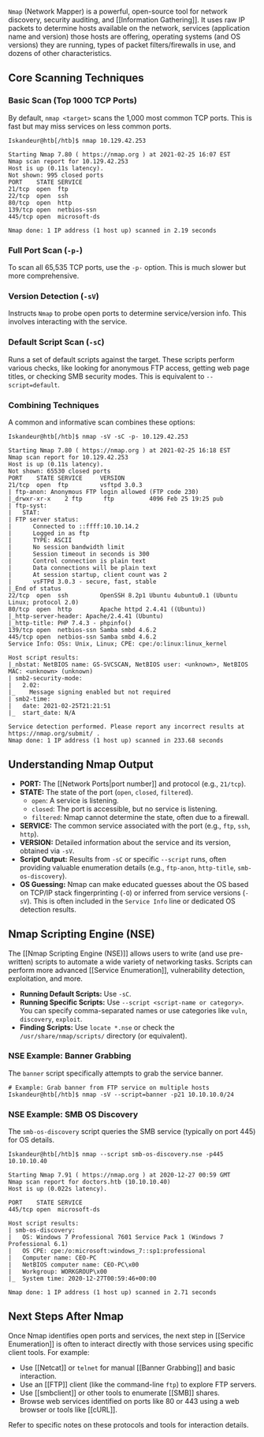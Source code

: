`Nmap` (Network Mapper) is a powerful, open-source tool for network discovery, security auditing, and [[Information Gathering]]. It uses raw IP packets to determine hosts available on the network, services (application name and version) those hosts are offering, operating systems (and OS versions) they are running, types of packet filters/firewalls in use, and dozens of other characteristics.

## Core Scanning Techniques

### Basic Scan (Top 1000 TCP Ports)

By default, `nmap <target>` scans the 1,000 most common TCP ports. This is fast but may miss services on less common ports.

```shell-session
Iskandeur@htb[/htb]$ nmap 10.129.42.253

Starting Nmap 7.80 ( https://nmap.org ) at 2021-02-25 16:07 EST
Nmap scan report for 10.129.42.253
Host is up (0.11s latency).
Not shown: 995 closed ports
PORT    STATE SERVICE
21/tcp  open  ftp
22/tcp  open  ssh
80/tcp  open  http
139/tcp open  netbios-ssn
445/tcp open  microsoft-ds

Nmap done: 1 IP address (1 host up) scanned in 2.19 seconds
```

### Full Port Scan (`-p-`)

To scan all 65,535 TCP ports, use the `-p-` option. This is much slower but more comprehensive.

### Version Detection (`-sV`)

Instructs `Nmap` to probe open ports to determine service/version info. This involves interacting with the service.

### Default Script Scan (`-sC`)

Runs a set of default scripts against the target. These scripts perform various checks, like looking for anonymous FTP access, getting web page titles, or checking SMB security modes. This is equivalent to `--script=default`.

### Combining Techniques

A common and informative scan combines these options:

```shell-session
Iskandeur@htb[/htb]$ nmap -sV -sC -p- 10.129.42.253

Starting Nmap 7.80 ( https://nmap.org ) at 2021-02-25 16:18 EST
Nmap scan report for 10.129.42.253
Host is up (0.11s latency).
Not shown: 65530 closed ports
PORT    STATE SERVICE     VERSION
21/tcp  open  ftp         vsftpd 3.0.3
| ftp-anon: Anonymous FTP login allowed (FTP code 230)
|_drwxr-xr-x    2 ftp      ftp          4096 Feb 25 19:25 pub
| ftp-syst: 
|   STAT: 
| FTP server status:
|      Connected to ::ffff:10.10.14.2
|      Logged in as ftp
|      TYPE: ASCII
|      No session bandwidth limit
|      Session timeout in seconds is 300
|      Control connection is plain text
|      Data connections will be plain text
|      At session startup, client count was 2
|      vsFTPd 3.0.3 - secure, fast, stable
|_End of status
22/tcp  open  ssh         OpenSSH 8.2p1 Ubuntu 4ubuntu0.1 (Ubuntu Linux; protocol 2.0)
80/tcp  open  http        Apache httpd 2.4.41 ((Ubuntu))
|_http-server-header: Apache/2.4.41 (Ubuntu)
|_http-title: PHP 7.4.3 - phpinfo()
139/tcp open  netbios-ssn Samba smbd 4.6.2
445/tcp open  netbios-ssn Samba smbd 4.6.2
Service Info: OSs: Unix, Linux; CPE: cpe:/o:linux:linux_kernel

Host script results:
|_nbstat: NetBIOS name: GS-SVCSCAN, NetBIOS user: <unknown>, NetBIOS MAC: <unknown> (unknown)
| smb2-security-mode: 
|   2.02: 
|_    Message signing enabled but not required
| smb2-time: 
|   date: 2021-02-25T21:21:51
|_  start_date: N/A

Service detection performed. Please report any incorrect results at https://nmap.org/submit/ .
Nmap done: 1 IP address (1 host up) scanned in 233.68 seconds
```

## Understanding Nmap Output

*   **PORT:** The [[Network Ports|port number]] and protocol (e.g., `21/tcp`).
*   **STATE:** The state of the port (`open`, `closed`, `filtered`).
    *   `open`: A service is listening.
    *   `closed`: The port is accessible, but no service is listening.
    *   `filtered`: Nmap cannot determine the state, often due to a firewall.
*   **SERVICE:** The common service associated with the port (e.g., `ftp`, `ssh`, `http`).
*   **VERSION:** Detailed information about the service and its version, obtained via `-sV`.
*   **Script Output:** Results from `-sC` or specific `--script` runs, often providing valuable enumeration details (e.g., `ftp-anon`, `http-title`, `smb-os-discovery`).
*   **OS Guessing:** Nmap can make educated guesses about the OS based on TCP/IP stack fingerprinting (`-O`) or inferred from service versions (`-sV`). This is often included in the `Service Info` line or dedicated OS detection results.

## Nmap Scripting Engine (NSE)

The [[Nmap Scripting Engine (NSE)]] allows users to write (and use pre-written) scripts to automate a wide variety of networking tasks. Scripts can perform more advanced [[Service Enumeration]], vulnerability detection, exploitation, and more.

*   **Running Default Scripts:** Use `-sC`.
*   **Running Specific Scripts:** Use `--script <script-name or category>`. You can specify comma-separated names or use categories like `vuln`, `discovery`, `exploit`.
*   **Finding Scripts:** Use `locate *.nse` or check the `/usr/share/nmap/scripts/` directory (or equivalent).

### NSE Example: Banner Grabbing

The `banner` script specifically attempts to grab the service banner.

```shell-session
# Example: Grab banner from FTP service on multiple hosts
Iskandeur@htb[/htb]$ nmap -sV --script=banner -p21 10.10.10.0/24 
```

### NSE Example: SMB OS Discovery

The `smb-os-discovery` script queries the SMB service (typically on port 445) for OS details.

```shell-session
Iskandeur@htb[/htb]$ nmap --script smb-os-discovery.nse -p445 10.10.10.40

Starting Nmap 7.91 ( https://nmap.org ) at 2020-12-27 00:59 GMT
Nmap scan report for doctors.htb (10.10.10.40)
Host is up (0.022s latency).

PORT    STATE SERVICE
445/tcp open  microsoft-ds

Host script results:
| smb-os-discovery: 
|   OS: Windows 7 Professional 7601 Service Pack 1 (Windows 7 Professional 6.1)
|   OS CPE: cpe:/o:microsoft:windows_7::sp1:professional
|   Computer name: CEO-PC
|   NetBIOS computer name: CEO-PC\x00
|   Workgroup: WORKGROUP\x00
|_  System time: 2020-12-27T00:59:46+00:00

Nmap done: 1 IP address (1 host up) scanned in 2.71 seconds
```

## Next Steps After Nmap

Once Nmap identifies open ports and services, the next step in [[Service Enumeration]] is often to interact directly with those services using specific client tools. For example:

*   Use [[Netcat]] or `telnet` for manual [[Banner Grabbing]] and basic interaction.
*   Use an [[FTP]] client (like the command-line `ftp`) to explore FTP servers.
*   Use [[smbclient]] or other tools to enumerate [[SMB]] shares.
*   Browse web services identified on ports like 80 or 443 using a web browser or tools like [[cURL]].

Refer to specific notes on these protocols and tools for interaction details.
